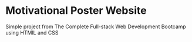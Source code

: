 # Motivational Poster Website
Simple project from The Complete Full-stack Web Development Bootcamp using HTMlL and CSS
